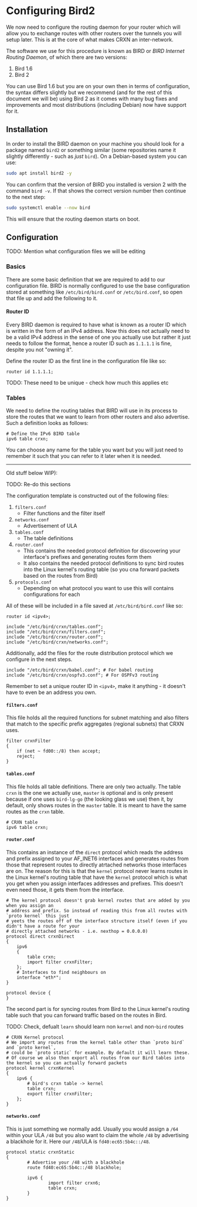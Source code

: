 Configuring Bird2
=================

We now need to configure the routing daemon for your router which will allow you to
exchange routes with other routers over the tunnels you will setup later. This is at
the core of what makes CRXN an inter-network. 

The software we use for this procedure is known as BIRD or _BIRD Internet Routing Daemon_,
of which there are two versions:

1. Bird 1.6
2. Bird 2

You can use Bird 1.6 but you are on your own then in terms of configuration, the syntax
differs slightly but we recommend (and for the rest of this document we will be) using
Bird 2 as it comes with many bug fixes and improvements and most distributions (including Debian)
now have support for it.

## Installation

In order to install the BIRD daemon on your machine you should look for a package named `bird2` or something
similar (some repositories name it slightly differently - such as _just_ `bird`). On a Debian-based system you
can use:

```bash
sudo apt install bird2 -y
```

You can confirm that the version of BIRD you installed is version 2 with the command `bird -v`. If that shows the correct version number then continue to the next step:

```bash
sudo systemctl enable --now bird
```

This will ensure that the routing daemon starts on boot.

## Configuration

TODO: Mention what configuration files we will be editing

### Basics

There are some basic definition that we are required to add to our configuration file. BIRD is normally configured to use the base configuration stored at something like `/etc/bird/bird.conf` or `/etc/bird.conf`, so open that file up and add the following to it.

#### Router ID

Every BIRD daemon is required to have what is known as a router ID which is written in the form of an IPv4 address. Now this does not actually need to be a valid IPv4 address in the sense of one you actually use but rather it just needs to follow the format, hence a router ID such as `1.1.1.1` is fine, despite you not "owning it".

Define the router ID as the first line in the configuration file like so:

```
router id 1.1.1.1;
```

TODO: These need to be unique - check how much this applies etc

### Tables

We need to define the routing tables that BIRD will use in its process to store the routes that we want to learn from other routers and also advertise. Such a definition looks as follows:

```
# Define the IPv6 BIRD table
ipv6 table crxn;
```

You can choose any name for the table you want but you will just need to remember it such that you can refer to it later when it is needed.

---

Old stuff below WIP):


TODO: Re-do this sections

The configuration template is constructed out of the following files:

1. `filters.conf`
	* Filter functions and the filter itself
2. `networks.conf`
	* Advertisement of ULA
3. `tables.conf`
	* The table definitions
4. `router.conf`
	* This contains the needed protocol definition for discovering
	your interface's prefixes and generating routes form them
	* It also contains the needed protocol definitions to sync bird
	routes into the Linux kernel's routing table (so you cna forward
	packets based on the routes from Bird)
5. `protocols.conf`
	* Depending on what protocol you want to use this will contains
	configurations for each

All of these will be included in a file saved at `/etc/bird/bird.conf` like so:

```
router id <ipv4>;

include "/etc/bird/crxn/tables.conf";
include "/etc/bird/crxn/filters.conf";
include "/etc/bird/crxn/router.conf";
include "/etc/bird/crxn/networks.conf";
```

Additionally, add the files for the route distribution protocol which we configure in the next steps.
```
include "/etc/bird/crxn/babel.conf"; # For babel routing
include "/etc/bird/crxn/ospfv3.conf"; # For OSPFv3 routing
```

Remember to set a unique router ID in `<ipv4>`, make it anything - it doesn't have to even be an address you own.

#### `filters.conf`

This file holds all the required functions for subnet matching and also
filters that match to the specific prefix aggregates (regional subnets)
that CRXN uses.

```
filter crxnFilter
{
    if (net ~ fd00::/8) then accept;
    reject;
}
```

#### `tables.conf`

This file holds all table definitions. There are only two actually.
The table `crxn` is the one we actually use, `master` is optional
and is only present because if one uses `bird-lg-go` (the looking glass
we use) then it, by default, only shows routes in the `master` table.
It is meant to have the same routes as the `crxn` table.

```
# CRXN table
ipv6 table crxn;
```

#### `router.conf`

This contains an instance of the `direct` protocol which reads the address
and prefix assigned to your AF_INET6 interfaces and generates routes from
those that represent routes to directly atrtached networks those interfaces
are on. The reason for this is that the `kernel` protocol never learns routes
in the Linux kernel's routing table that have the `kernel` protocol which
is what you get when you assign interfaces addresses and prefixes. This
doesn't even need those, it gets them from the interface.

```
# The kernel protocol doesn't grab kernel routes that are added by you when you assign an
# address and prefix. So instead of reading this from all routes with `proto kernel` this just
# yeets the routes off of the interface structure itself (even if you didn't have a route for your
# directly attached networks - i.e. nexthop = 0.0.0.0)
protocol direct crxnDirect
{
    ipv6
    {
        table crxn;
        import filter crxnFilter;
    };
    # Interfaces to find neighbours on
    interface "eth*";
}

protocol device {
}
```

The second part is for syncing routes from Bird to the Linux kernel's routing
table such that you can forward traffic based on the routes in Bird.

TODO: Check, defualt `learn` should learn non `kernel` and non-`bird` routes

```
# CRXN Kernel protocol
# We import any routes from the kernel table other than `proto bird` and `proto kernel`,
# could be `proto static` for example. By default it will learn these.
# Of course we also then export all routes from our Bird tables into the kernel so you can actually forward packets
protocol kernel crxnKernel
{
    ipv6 {
        # bird's crxn table -> kernel
        table crxn;
        export filter crxnFilter;
    };
}
```

#### `networks.conf`

This is just something we normally add. Usually you would assign a `/64` within your ULA `/48` but you also want to claim the whole `/48` by advertising a blackhole for it. Here our `/48`/ULA is `fd40:ec65:5b4c::/48`.

```
protocol static crxnStatic
{
        # Advertise your /48 with a blackhole
        route fd40:ec65:5b4c::/48 blackhole;

        ipv6 {
                import filter crxn6;
                table crxn;
        }
}
```
